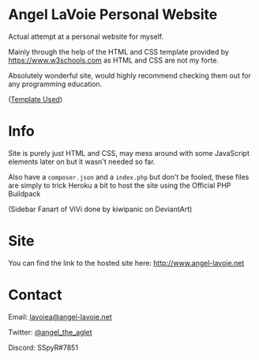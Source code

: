 # Angel LaVoie Personal Website

Actual attempt at a personal website for myself.

Mainly through the help of the HTML and CSS template provided by <https://www.w3schools.com> as HTML and CSS are not my forte.

Absolutely wonderful site, would highly recommend checking them out for any programming education.

([Template Used](<https://www.w3schools.com/w3css/tryit.asp?filename=tryw3css_templates_dark_portfolio&stacked=h>))

# Info

Site is purely just HTML and CSS, may mess around with some JavaScript elements later on but it wasn't needed so far.

Also have a `composer.json` and a `index.php` but don't be fooled, these files are simply to trick Heroku a bit to host the site using the Official PHP Buildpack

(Sidebar Fanart of ViVi done by kiwipanic on DeviantArt)

# Site

You can find the link to the hosted site here: <http://www.angel-lavoie.net>

# Contact
Email: <lavoiea@angel-lavoie.net>

Twitter: [@angel_the_aglet](<https://twitter.com/angel_the_aglet>)

Discord: SSpyR#7851